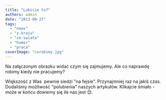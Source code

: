 ```yaml
---
title: "Lubicie to?"
authors: admin
date: "2013-09-27"
tags:
  - "news"
  - "z-kraju"
  - "ze-swiata"
  - "humor"
  - "praca"
coverImage: "corobimy.jpg"
---
```


Na załączonym obrazku widać czym się zajmujemy. Ale co naprawdę robimy kiedy nie
pracujemy?

<!--truncate-->

Większość z Was  pewnie siedzi "na fejsie". Przynajmniej raz na jakiś czas.
Dodaliśmy możliwość "polubienia" naszych artykułów. Klikajcie śmiało - może w
końcu dowiemy się ile nas jest 😊.

